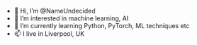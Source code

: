 - 👋 Hi, I’m @NameUndecided
- 👀 I’m interested in machine learning, AI
- 🌱 I’m currently learning Python, PyTorch, ML techniques etc
- 📫 I live in Liverpool, UK

<!---
NameUndecided/NameUndecided is a ✨ special ✨ repository because its `README.md` (this file) appears on your GitHub profile.
You can click the Preview link to take a look at your changes.
--->
